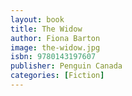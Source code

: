```yaml
---
layout: book
title: The Widow
author: Fiona Barton
image: the-widow.jpg
isbn: 9780143197607
publisher: Penguin Canada
categories: [Fiction]
---
```

